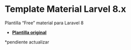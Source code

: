 # Template Material Larvel 8.x
Plantilla “Free” material para Laravel 8

- **[Plantilla original](https://www.creative-tim.com/product/material-dashboard-laravel)**


*pendiente actualizar
